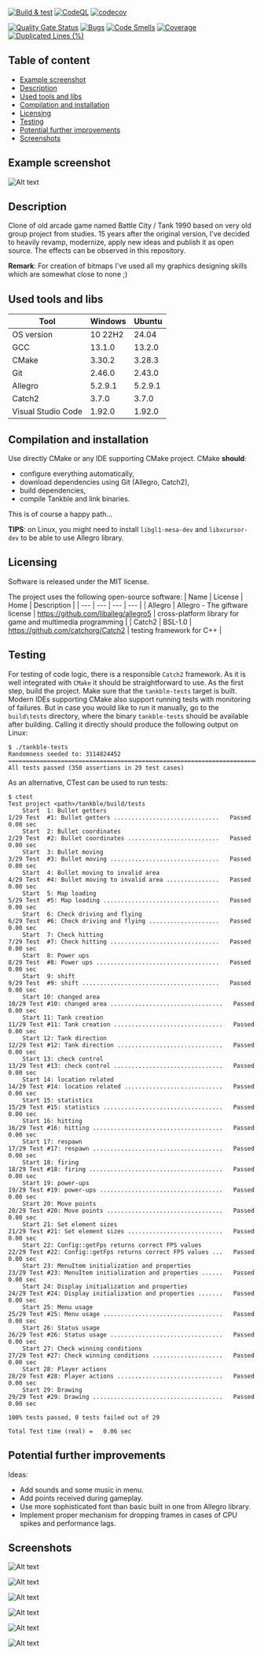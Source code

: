 [![Build & test](https://github.com/przemek83/tankble/actions/workflows/buld-and-test.yml/badge.svg)](https://github.com/przemek83/tankble/actions/workflows/buld-and-test.yml)
[![CodeQL](https://github.com/przemek83/tankble/actions/workflows/codeql.yml/badge.svg)](https://github.com/przemek83/tankble/actions/workflows/codeql.yml)
[![codecov](https://codecov.io/gh/przemek83/tankble/graph/badge.svg?token=86RCNSFA0U)](https://codecov.io/gh/przemek83/tankble)

[![Quality Gate Status](https://sonarcloud.io/api/project_badges/measure?project=przemek83_tankble&metric=alert_status)](https://sonarcloud.io/summary/new_code?id=przemek83_tankble)
[![Bugs](https://sonarcloud.io/api/project_badges/measure?project=przemek83_tankble&metric=bugs)](https://sonarcloud.io/summary/new_code?id=przemek83_tankble)
[![Code Smells](https://sonarcloud.io/api/project_badges/measure?project=przemek83_tankble&metric=code_smells)](https://sonarcloud.io/summary/new_code?id=przemek83_tankble)
[![Coverage](https://sonarcloud.io/api/project_badges/measure?project=przemek83_tankble&metric=coverage)](https://sonarcloud.io/summary/new_code?id=przemek83_tankble)
[![Duplicated Lines (%)](https://sonarcloud.io/api/project_badges/measure?project=przemek83_tankble&metric=duplicated_lines_density)](https://sonarcloud.io/summary/new_code?id=przemek83_tankble)

## Table of content
- [Example screenshot](#example-screenshot)
- [Description](#description)
- [Used tools and libs](#used-tools-and-libs)
- [Compilation and installation](#compilation-and-installation)
- [Licensing](#licensing)
- [Testing](#testing)
- [Potential further improvements](#potential-further-improvements)
- [Screenshots](#screenshots)

## Example screenshot

 ![Alt text](game_firing.png?raw=true "")

## Description
Clone of old arcade game named Battle City / Tank 1990 based on very old group project from studies. 15 years after the original version, I've decided to heavily revamp, modernize, apply new ideas and publish it as open source. The effects can be observed in this repository.

**Remark**: For creation of bitmaps I've used all my graphics designing skills which are somewhat close to none ;)

## Used tools and libs

| Tool |  Windows | Ubuntu |
| --- | --- | --- |
| OS version | 10 22H2 | 24.04 |
| GCC | 13.1.0 | 13.2.0 |
| CMake | 3.30.2 | 3.28.3 |
| Git | 2.46.0 | 2.43.0 |
| Allegro | 5.2.9.1 | 5.2.9.1 |
| Catch2 | 3.7.0 | 3.7.0 |
| Visual Studio Code | 1.92.0 | 1.92.0 |

## Compilation and installation
Use directly CMake or any IDE supporting CMake project. CMake **should**:
- configure everything automatically, 
- download dependencies using Git (Allegro, Catch2), 
- build dependencies, 
- compile Tankble and link binaries.  

This is of course a happy path...

**TIPS**: on Linux, you might need to install `libgl1-mesa-dev` and `libxcursor-dev` to be able to use Allegro library.  

## Licensing
Software is released under the MIT license.

The project uses the following open-source software:
| Name | License | Home | Description |
| --- | --- | --- | --- |
| Allegro | Allegro - The giftware license | https://github.com/liballeg/allegro5 | cross-platform library for game and multimedia programming |
| Catch2 | BSL-1.0 | https://github.com/catchorg/Catch2 | testing framework for C++ |

## Testing
For testing of code logic, there is a responsible `Catch2` framework. As it is well integrated with `CMake` it should be straightforward to use. As the first step, build the project. Make sure that the `tankble-tests` target is built. Modern IDEs supporting CMake also support running tests with monitoring of failures. But in case you would like to run it manually, go to the `build\tests` directory, where the⁣ binary `tankble-tests` should be available after building. Calling it directly should produce the following output on Linux:

    $ ./tankble-tests
    Randomness seeded to: 3114824452
    ===============================================================================
    All tests passed (350 assertions in 29 test cases)

As an alternative, CTest can be used to run tests:

    $ ctest
    Test project <path>/tankble/build/tests
        Start  1: Bullet getters
    1/29 Test  #1: Bullet getters ..............................   Passed    0.00 sec
        Start  2: Bullet coordinates
    2/29 Test  #2: Bullet coordinates ..........................   Passed    0.00 sec
        Start  3: Bullet moving
    3/29 Test  #3: Bullet moving ...............................   Passed    0.00 sec
        Start  4: Bullet moving to invalid area
    4/29 Test  #4: Bullet moving to invalid area ...............   Passed    0.00 sec
        Start  5: Map loading
    5/29 Test  #5: Map loading .................................   Passed    0.00 sec
        Start  6: Check driving and flying
    6/29 Test  #6: Check driving and flying ....................   Passed    0.00 sec
        Start  7: Check hitting
    7/29 Test  #7: Check hitting ...............................   Passed    0.00 sec
        Start  8: Power ups
    8/29 Test  #8: Power ups ...................................   Passed    0.00 sec
        Start  9: shift
    9/29 Test  #9: shift .......................................   Passed    0.00 sec
        Start 10: changed area
    10/29 Test #10: changed area ................................   Passed    0.00 sec
        Start 11: Tank creation
    11/29 Test #11: Tank creation ...............................   Passed    0.00 sec
        Start 12: Tank direction
    12/29 Test #12: Tank direction ..............................   Passed    0.00 sec
        Start 13: check control
    13/29 Test #13: check control ...............................   Passed    0.00 sec
        Start 14: location related
    14/29 Test #14: location related ............................   Passed    0.00 sec
        Start 15: statistics
    15/29 Test #15: statistics ..................................   Passed    0.00 sec
        Start 16: hitting
    16/29 Test #16: hitting .....................................   Passed    0.00 sec
        Start 17: respawn
    17/29 Test #17: respawn .....................................   Passed    0.00 sec
        Start 18: firing
    18/29 Test #18: firing ......................................   Passed    0.00 sec
        Start 19: power-ups
    19/29 Test #19: power-ups ...................................   Passed    0.00 sec
        Start 20: Move points
    20/29 Test #20: Move points .................................   Passed    0.00 sec
        Start 21: Set element sizes
    21/29 Test #21: Set element sizes ...........................   Passed    0.00 sec
        Start 22: Config::getFps returns correct FPS values
    22/29 Test #22: Config::getFps returns correct FPS values ...   Passed    0.00 sec
        Start 23: MenuItem initialization and properties
    23/29 Test #23: MenuItem initialization and properties ......   Passed    0.00 sec
        Start 24: Display initialization and properties
    24/29 Test #24: Display initialization and properties .......   Passed    0.00 sec
        Start 25: Menu usage
    25/29 Test #25: Menu usage ..................................   Passed    0.00 sec
        Start 26: Status usage
    26/29 Test #26: Status usage ................................   Passed    0.00 sec
        Start 27: Check winning conditions
    27/29 Test #27: Check winning conditions ....................   Passed    0.00 sec
        Start 28: Player actions
    28/29 Test #28: Player actions ..............................   Passed    0.00 sec
        Start 29: Drawing
    29/29 Test #29: Drawing .....................................   Passed    0.00 sec

    100% tests passed, 0 tests failed out of 29

    Total Test time (real) =   0.06 sec

## Potential further improvements
Ideas:
- Add sounds and some music in menu.
- Add points received during gameplay.
- Use more sophisticated font than basic built in one from Allegro library.
- Implement proper mechanism for dropping frames in cases of CPU spikes and performance lags.

## Screenshots
![Alt text](menu_main.png?raw=true "")

![Alt text](game_cruising.png?raw=true "")

![Alt text](game_level_3.png?raw=true "")

![Alt text](game_level_4.png?raw=true "")

![Alt text](menu_screen.png?raw=true "")

![Alt text](menu_levels.png?raw=true "")
